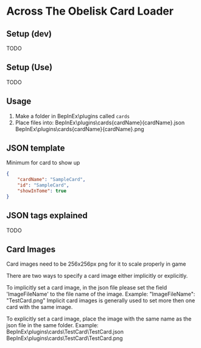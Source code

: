 # Across The Obelisk Card Loader

## Setup (dev)
TODO
## Setup (Use)
TODO
## Usage

 1. Make a folder in BepInEx\plugins called `cards`
 2. Place files into:
	BepInEx\plugins\cards\{cardName}\{cardName}.json
	BepInEx\plugins\cards\{cardName}\{cardName}.png

## JSON template
Minimum for card to show up  
```json
{
	"cardName": "SampleCard",
	"id": "SampleCard",
	"showInTome": true
}
```
## JSON tags explained
TODO

## Card Images

Card images need to be 256x256px png for it to scale properly in game

There are two ways to specify a card image either implicitly or explicitly.

To implicitly set a card image, in the json file please set the field 'ImageFileName' to the file name of the image.
Example: "ImageFileName": "TestCard.png"
Implicit card images is generally used to set more then one card with the same image.

To explicitly set a card image, place the image with the same name as the json file in the same folder.
Example:
	BepInEx\plugins\cards\TestCard\TestCard.json
	BepInEx\plugins\cards\TestCard\TestCard.png
	